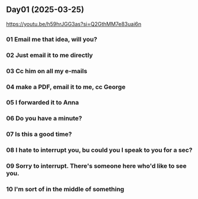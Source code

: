 ## Day01 (2025-03-25)
https://youtu.be/h59hrJGG3as?si=Q2GthMM7e83uai6n

### 01  Email me that idea, will you?

### 02 Just email it to me directly

### 03 Cc him on all my e-mails

### 04 make a PDF, email it to me, cc George

### 05 I forwarded it to Anna

### 06 Do you have a minute?

### 07 Is this a good time?

### 08 I hate to interrupt you, bu could you I speak to you for a sec?

### 09 Sorry to interrupt. There's someone here who'd like to see you.

### 10 I'm sort of in the middle of something
